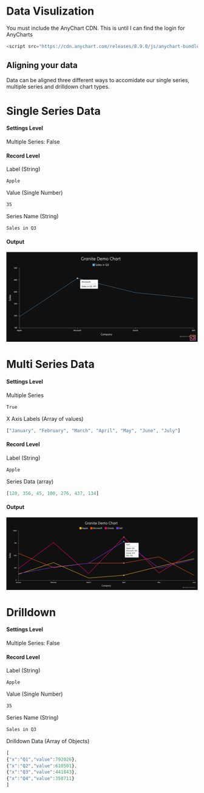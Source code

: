 # Data Visulization
You must include the AnyChart CDN. This is until I can find the login for AnyCharts
```js
<script src="https://cdn.anychart.com/releases/8.9.0/js/anychart-bundle.min.js"></script>
```
## Aligning your data
Data can be aligned three different ways to accomidate our single series, multiple series and drilldown chart types.

# Single Series Data
#### Settings Level
Multiple Series: False
#### Record Level
Label (String)
```html
Apple
```
Value (Single Number)
```html
35
```
Series Name (String)
```html
Sales in Q3
```
#### Output
![Single Series Chart](../../screenshots/granite_dv_single_series.jpg)

# Multi Series Data
#### Settings Level
Multiple Series
```html
True
```
X Axis Labels (Array of values)
``` js
["January", "February", "March", "April", "May", "June", "July"]
```
#### Record Level
Label (String)
```html
Apple
```
Series Data (array)
```js
[120, 356, 45, 100, 276, 437, 134]
```
#### Output
![Multi Series Chart](../../screenshots/granite_dv_multi_series.jpg)

# Drilldown
#### Settings Level
Multiple Series: False
#### Record Level
Label (String)
```html
Apple
```
Value (Single Number)
```html
35
```
Series Name (String)
```html
Sales in Q3
```
Drilldown Data (Array of Objects)
``` js
[
{"x":"Q1","value":792026},
{"x":"Q2","value":610501},
{"x":"Q3","value":441843},
{"x":"Q4","value":350711}
]
```
